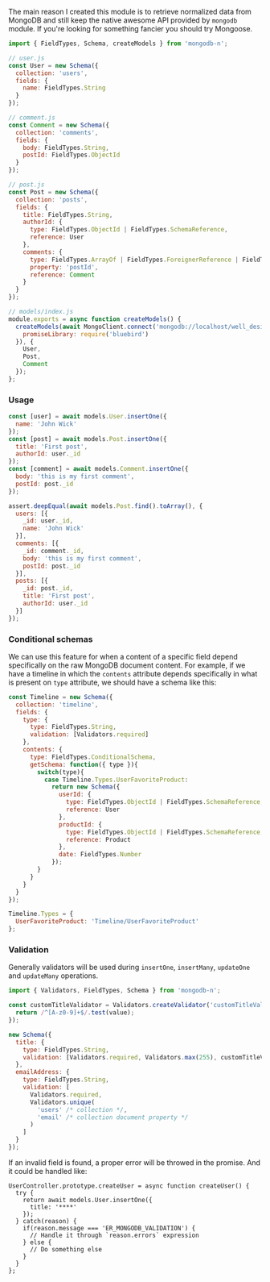 The main reason I created this module is to retrieve normalized data from MongoDB and still keep the native awesome API provided by `mongodb` module. If you're looking for something fancier you should try Mongoose.

```js
import { FieldTypes, Schema, createModels } from 'mongodb-n';

// user.js
const User = new Schema({
  collection: 'users',
  fields: {
    name: FieldTypes.String
  }
});

// comment.js
const Comment = new Schema({
  collection: 'comments',
  fields: {
    body: FieldTypes.String,
    postId: FieldTypes.ObjectId
  }
});

// post.js
const Post = new Schema({
  collection: 'posts',
  fields: {
    title: FieldTypes.String,
    authorId: {
      type: FieldTypes.ObjectId | FieldTypes.SchemaReference,
      reference: User
    },
    comments: {
      type: FieldTypes.ArrayOf | FieldTypes.ForeignerReference | FieldTypes.ObjectId,
      property: 'postId',
      reference: Comment
    }
  }
});

// models/index.js
module.exports = async function createModels() {
  createModels(await MongoClient.connect('mongodb://localhost/well_designed_db', {
    promiseLibrary: require('bluebird')
  }), {
    User,
    Post,
    Comment
  });
};
```

### Usage
```js
const [user] = await models.User.insertOne({
  name: 'John Wick'
});
const [post] = await models.Post.insertOne({
  title: 'First post',
  authorId: user._id
});
const [comment] = await models.Comment.insertOne({
  body: 'this is my first comment',
  postId: post._id
});

assert.deepEqual(await models.Post.find().toArray(), {
  users: [{
    _id: user._id,
    name: 'John Wick'
  }],
  comments: [{
    _id: comment._id,
    body: 'this is my first comment',
    postId: post._id
  }],
  posts: [{
    _id: post._id,
    title: 'First post',
    authorId: user._id
  }]
});
```

### Conditional schemas

We can use this feature for when a content of a specific field depend specifically on the raw MongoDB document content. For example, if we have a timeline in which the `contents` attribute depends specifically in what is present on `type` attribute, we should have a schema like this:

```js
const Timeline = new Schema({
  collection: 'timeline',
  fields: {
    type: {
      type: FieldTypes.String,
      validation: [Validators.required]
    },
    contents: {
      type: FieldTypes.ConditionalSchema,
      getSchema: function({ type }){
        switch(type){
          case Timeline.Types.UserFavoriteProduct:
            return new Schema({
              userId: {
                type: FieldTypes.ObjectId | FieldTypes.SchemaReference,
                reference: User
              },
              productId: {
                type: FieldTypes.ObjectId | FieldTypes.SchemaReference,
                reference: Product
              },
              date: FieldTypes.Number
            });
        }
      }
    }
  }
});

Timeline.Types = {
  UserFavoriteProduct: 'Timeline/UserFavoriteProduct'
};
```

### Validation

Generally validators will be used during `insertOne`, `insertMany`, `updateOne` and `updateMany` operations.

```js
import { Validators, FieldTypes, Schema } from 'mongodb-n';

const customTitleValidator = Validators.createValidator('customTitleValidator', function(field, value) {
  return /^[A-z0-9]+$/.test(value);
});

new Schema({
  title: {
    type: FieldTypes.String,
    validation: [Validators.required, Validators.max(255), customTitleValidator]
  },
  emailAddress: {
    type: FieldTypes.String,
    validation: [
      Validators.required,
      Validators.unique(
        'users' /* collection */,
        'email' /* collection document property */
      )
    ]
  }
});
```

If an invalid field is found, a proper error will be throwed in the promise. And it could be handled like:
```
UserController.prototype.createUser = async function createUser() {
  try {
    return await models.User.insertOne({
      title: '****'
    });
  } catch(reason) {
    if(reason.message === 'ER_MONGODB_VALIDATION') {
      // Handle it through `reason.errors` expression
    } else {
      // Do something else
    }
  }
};
```

